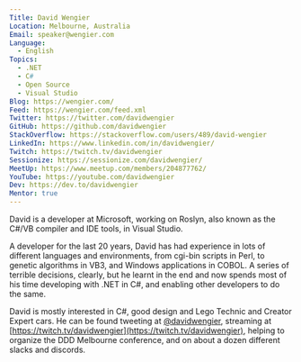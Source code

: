 ```yaml
---
Title: David Wengier
Location: Melbourne, Australia
Email: speaker@wengier.com
Language:
  - English
Topics:
  - .NET
  - C#
  - Open Source
  - Visual Studio
Blog: https://wengier.com/
Feed: https://wengier.com/feed.xml
Twitter: https://twitter.com/davidwengier
GitHub: https://github.com/davidwengier
StackOverflow: https://stackoverflow.com/users/489/david-wengier
LinkedIn: https://www.linkedin.com/in/davidwengier/
Twitch: https://twitch.tv/davidwengier
Sessionize: https://sessionize.com/davidwengier/
MeetUp: https://www.meetup.com/members/204877762/
YouTube: https://youtube.com/davidwengier
Dev: https://dev.to/davidwengier
Mentor: true
---
```

David is a developer at Microsoft, working on Roslyn, also known as the C#/VB compiler and IDE tools, in Visual Studio.

A developer for the last 20 years, David has had experience in lots of different languages and environments, from cgi-bin scripts in Perl, to genetic algorithms in VB3, and Windows applications in COBOL. A series of terrible decisions, clearly, but he learnt in the end and now spends most of his time developing with .NET in C#, and enabling other developers to do the same.

David is mostly interested in C#, good design and Lego Technic and Creator Expert cars. He can be found tweeting at [@davidwengier](https://twitter.com/davidwengier), streaming at [https://twitch.tv/davidwengier](https://twitch.tv/davidwengier), helping to organize the DDD Melbourne conference, and on about a dozen different slacks and discords.
